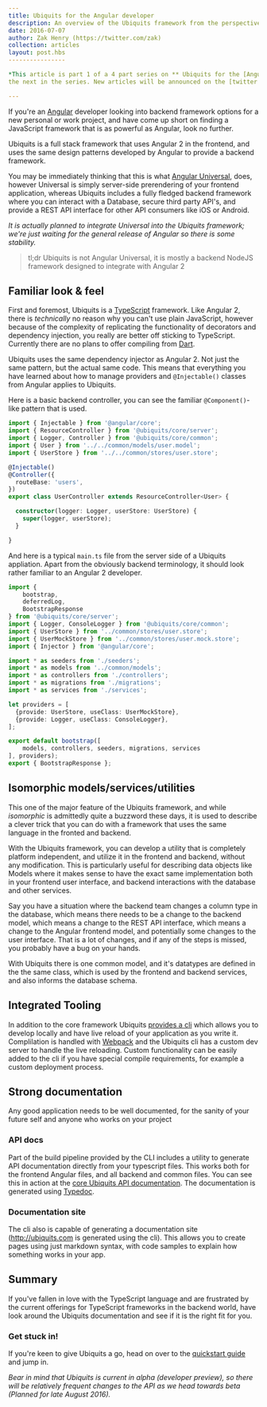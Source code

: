 ```yaml
---
title: Ubiquits for the Angular developer
description: An overview of the Ubiquits framework from the perspective of an Angular developer
date: 2016-07-07
author: Zak Henry (https://twitter.com/zak)
collection: articles 
layout: post.hbs
----------------

*This article is part 1 of a 4 part series on ** Ubiquits for the [Angular/NodeJS/PHP/.NET] developer **. Stay tuned for
the next in the series. New articles will be announced on the [twitter page][ubiquits-twitter]*

---
```


If you're an [Angular] developer looking into backend framework options for a new personal or work project, and have come
up short on finding a JavaScript framework that is as powerful as Angular, look no further.

Ubiquits is a full stack framework that uses Angular 2 in the frontend, and uses the same design patterns developed by
Angular to provide a backend framework. 

You may be immediately thinking that this is what [Angular Universal][universal],
does, however Universal is simply server-side prerendering of your frontend application, whereas Ubiquits includes a fully 
fledged backend framework where you can interact with a Database, secure third party API's, and provide a REST API interface
for other API consumers like iOS or Android.

*It is actually planned to integrate Universal into the Ubiquits framework; we're just waiting for the general release of
Angular so there is some stability.*

> tl;dr Ubiquits is not Angular Universal, it is mostly a backend NodeJS framework designed to integrate with Angular 2

## Familiar look & feel
First and foremost, Ubiquits is a [TypeScript] framework. Like Angular 2, there is *technically* no reason why you can't
use plain JavaScript, however because of the complexity of replicating the functionality of decorators and dependency 
injection, you really are better off sticking to TypeScript. Currently there are no plans to offer compiling from [Dart].

Ubiquits uses the same dependency injector as Angular 2. Not just the same pattern, but the actual same code. This means
that everything you have learned about how to manage providers and `@Injectable()` classes from Angular applies to Ubiquits.

Here is a basic backend controller, you can see the familiar `@Component()`-like pattern that is used.
```typescript
import { Injectable } from '@angular/core';
import { ResourceController } from '@ubiquits/core/server';
import { Logger, Controller } from '@ubiquits/core/common';
import { User } from '../../common/models/user.model';
import { UserStore } from '../../common/stores/user.store';

@Injectable()
@Controller({
  routeBase: 'users',
})
export class UserController extends ResourceController<User> {

  constructor(logger: Logger, userStore: UserStore) {
    super(logger, userStore);
  }

}
```

And here is a typical `main.ts` file from the server side of a Ubiquits appliation. Apart from the obviously backend 
terminology, it should look rather familiar to an Angular 2 developer.

```typescript
import {
    bootstrap,
    deferredLog,
    BootstrapResponse
} from '@ubiquits/core/server';
import { Logger, ConsoleLogger } from '@ubiquits/core/common';
import { UserStore } from '../common/stores/user.store';
import { UserMockStore } from '../common/stores/user.mock.store';
import { Injector } from '@angular/core';

import * as seeders from './seeders';
import * as models from '../common/models';
import * as controllers from './controllers';
import * as migrations from './migrations';
import * as services from './services';

let providers = [
  {provide: UserStore, useClass: UserMockStore},
  {provide: Logger, useClass: ConsoleLogger},
];

export default bootstrap([
    models, controllers, seeders, migrations, services
], providers);
export { BootstrapResponse };
```

## Isomorphic models/services/utilities
This one of the major feature of the Ubiquits framework, and while *isomorphic* is admittedly quite a buzzword these days,
it is used to describe a clever trick that you can do with a framework that uses the same language in the fronted and backend.

With the Ubiquits framework, you can develop a utility that is completely platform independent, and utilize it in the 
frontend and backend, without any modification. This is particularly useful for describing data objects like Models where
it makes sense to have the exact same implementation both in your frontend user interface, and backend interactions with 
the database and other services.

Say you have a situation where the backend team changes a column type in the database, which means there needs
to be a change to the backend model, which means a change to the REST API interface, which means a change to the Angular
frontend model, and potentially some changes to the user interface. 
That is a lot of changes, and if any of the steps is missed, you probably have a bug on your hands. 

With Ubiquits there is one common model, and it's datatypes are defined in the the same class, which is used by the 
frontend and backend services, and also informs the database schema.

## Integrated Tooling
In addition to the core framework Ubiquits [provides a cli][cli] which allows you to develop locally and have live reload of your
 application as you write it. Complilation is handled with [Webpack] and the Ubiquits cli has a custom dev server to handle
 the live reloading. Custom functionality can be easily added to the cli if you have special compile requirements, for example
 a custom deployment process.
 
## Strong documentation
Any good application needs to be well documented, for the sanity of your future self and anyone who works on your project

### API docs
Part of the build pipeline provided by the CLI includes a utility to generate API documentation directly from your typescript files.
This works both for the frontend Angular files, and all backend and common files. You can see this in action at the [core
Ubiquits API documentation][api]. The documentation is generated using [Typedoc].

### Documentation site
The cli also is capable of generating a documentation site (http://ubiquits.com is generated using the cli). 
This allows you to create pages using just markdown syntax, with code samples to explain how something works in your app.

## Summary
If you've fallen in love with the TypeScript language and are frustrated by the current offerings for TypeScript frameworks
in the backend world, have look around the Ubiquits documentation and see if it is the right fit for you.

### Get stuck in!
If you're keen to give Ubiquits a go, head on over to the [quickstart guide][quickstart] and jump in. 

*Bear in mind that Ubiquits is current in alpha (developer preview), so there will be relatively frequent changes to the 
API as we head towards beta (Planned for late August 2016).*

[angular]: https://angular.io
[ubiquits-twitter]: https://twitter.com/ubiquits
[universal]: https://universal.angular.io/
[typescript]: http://www.typescriptlang.org/
[dart]: https://www.dartlang.org/
[webpack]: https://webpack.github.io/
[cli]: /guide/cli
[api]: /api
[typedoc]: http://typedoc.io/
[quickstart]: /guide/quick-start
